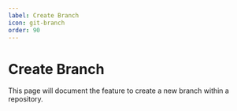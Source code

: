 ```yaml
---
label: Create Branch
icon: git-branch
order: 90
---
```


# Create Branch

This page will document the feature to create a new branch within a repository.
